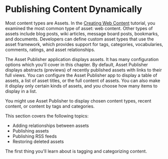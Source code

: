 # Publishing Content Dynamically [](id=publishing-content-dynamically)

Most content types are Assets. In the 
[Creating Web Content](/discover/portal/-/knowledge_base/7-1/creating-web-content) 
tutorial, you examined the most common type of asset: web content. Other types
of assets include blog posts, wiki articles, message board posts, bookmarks, and
documents. Developers can define custom asset types that use the asset
framework, which provides support for tags, categories, vocabularies, comments,
ratings, and asset relationships.

The Asset Publisher application displays assets. It has many configuration
options which you'll cover in this chapter. By default, Asset Publisher displays
abstracts (previews) of recently published assets with links to their full
views. You can configure the Asset Publisher app to display a table of assets,
a list of asset titles, or the full content of assets. You can also make it
display only certain kinds of assets, and you choose how many items to display
in a list. 

You might use Asset Publisher to display chosen content types, recent content,
or content by tags and categories. 

This section covers the following topics:

- Adding relationships between assets
- Publishing assets
- Publishing RSS feeds
- Restoring deleted assets

The first thing you'll learn about is tagging and categorizing content.
